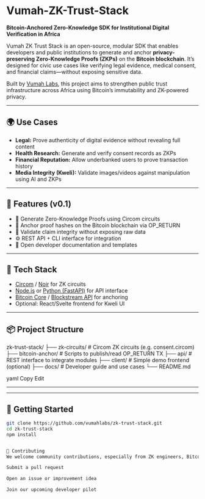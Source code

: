 # Vumah-ZK-Trust-Stack

**Bitcoin-Anchored Zero-Knowledge SDK for Institutional Digital Verification in Africa**

Vumah ZK Trust Stack is an open-source, modular SDK that enables developers and public institutions to generate and anchor **privacy-preserving Zero-Knowledge Proofs (ZKPs)** on the **Bitcoin blockchain**. It’s designed for civic use cases like verifying legal evidence, medical consent, and financial claims—without exposing sensitive data.

Built by [Vumah Labs](https://vumahlabs.netlify.app), this project aims to strengthen public trust infrastructure across Africa using Bitcoin’s immutability and ZK-powered privacy.

---

## 🌍 Use Cases

- **Legal:** Prove authenticity of digital evidence without revealing full content
- **Health Research:** Generate and verify consent records as ZKPs
- **Financial Reputation:** Allow underbanked users to prove transaction history
- **Media Integrity (Kweli):** Validate images/videos against manipulation using AI and ZKPs

---

## 🧰 Features (v0.1)

- 🔐 Generate Zero-Knowledge Proofs using Circom circuits
- 🧾 Anchor proof hashes on the Bitcoin blockchain via OP_RETURN
- 🧪 Validate claim integrity without exposing raw data
- ⚙️ REST API + CLI interface for integration
- 🧠 Open developer documentation and templates

---

## 🔧 Tech Stack

- [Circom](https://docs.circom.io/) / [Noir](https://noir-lang.org) for ZK circuits
- [Node.js](https://nodejs.org) or [Python (FastAPI)](https://fastapi.tiangolo.com) for API interface
- [Bitcoin Core](https://bitcoin.org) / [Blockstream API](https://blockstream.info) for anchoring
- Optional: React/Svelte frontend for Kweli UI

---

## 📦 Project Structure
zk-trust-stack/
├── zk-circuits/ # Circom ZK circuits (e.g. consent.circom)
├── bitcoin-anchor/ # Scripts to publish/read OP_RETURN TX
├── api/ # REST interface to integrate modules
├── client/ # Simple demo frontend (optional)
├── docs/ # Developer guide and use cases
└── README.md

yaml
Copy
Edit

---

---

## 🚀 Getting Started

```bash
git clone https://github.com/vumahlabs/zk-trust-stack.git
cd zk-trust-stack
npm install


🙌 Contributing
We welcome community contributions, especially from ZK engineers, Bitcoin developers, and civic tech builders across the Global South.

Submit a pull request

Open an issue or improvement idea

Join our upcoming developer pilot

